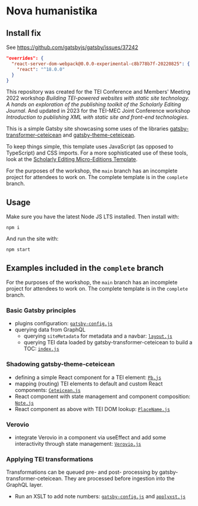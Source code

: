 # Nova humanistika

## Install fix

See <https://github.com/gatsbyjs/gatsby/issues/37242>

```json
"overrides": {
  "react-server-dom-webpack@0.0.0-experimental-c8b778b7f-20220825": {
    "react": "^18.0.0"
  }
}
```

This repository was created for the TEI Conference and Members' Meeting 2022 workshop _Building TEI-powered websites with static site technology. A hands on exploration of the publishing toolkit of the Scholarly Editing Journal_. And updated in 2023 for the TEI-MEC Joint Conference workshop _Introduction to publishing XML with static site and front-end technologies_.

This is a simple Gatsby site showcasing some uses of the libraries [gatsby-transformer-ceteicean](https://www.npmjs.com/package/gatsby-transformer-ceteicean) and [gatsby-theme-ceteicean](https://www.npmjs.com/package/gatsby-theme-ceteicean).

To keep things simple, this template uses JavaScript (as opposed to TypeScript) and CSS imports. For a more sophisticated use of these tools, look at the [Scholarly Editing Micro-Editions Template](https://gitlab.com/scholarly-editing/se-microedition-template).

For the purposes of the workshop, the `main` branch has an incomplete project for attendees to work on. The complete template is in the `complete` branch.

## Usage

Make sure you have the latest Node JS LTS installed. Then install with:

```
npm i
```

And run the site with:

```
npm start
```

## Examples included in the `complete` branch

For the purposes of the workshop, the `main` branch has an incomplete project for attendees to work on. The complete template is in the `complete` branch.

### Basic Gatsby principles

* plugins configuration: [`gatsby-config.js`](https://github.com/raffazizzi/gastby-ceteicean-workshop/blob/main/gatsby-config.js)
* querying data from GraphQL
  * querying `siteMetadata` for metadata and a navbar: [`layout.js`](https://github.com/raffazizzi/gastby-ceteicean-workshop/blob/main/src/components/layout.js#L10)
  * querying TEI data loaded by gatsby-transformer-ceteicean to build a TOC: [`index.js`](https://github.com/raffazizzi/gastby-ceteicean-workshop/blob/main/src/pages/index.js#L7)

### Shadowing gatsby-theme-ceteicean

* defining a simple React component for a TEI element: [`Pb.js`](https://github.com/raffazizzi/gastby-ceteicean-workshop/blob/main/src/gatsby-theme-ceteicean/components/Pb.js)
* mapping (routing) TEI elements to default and custom React components: [`Ceteicean.js`](https://github.com/raffazizzi/gastby-ceteicean-workshop/blob/main/src/gatsby-theme-ceteicean/components/Ceteicean.js#L17)
* React component with state management and component composition: [`Note.js`](https://github.com/raffazizzi/gastby-ceteicean-workshop/blob/main/src/gatsby-theme-ceteicean/components/Note.js)
* React component as above with TEI DOM lookup: [`PlaceName.js`](https://github.com/raffazizzi/gastby-ceteicean-workshop/blob/main/src/gatsby-theme-ceteicean/components/PlaceName.js)

### Verovio
* integrate Verovio in a component via useEffect and add some interactivity through state management: [`Verovio.js`](https://github.com/raffazizzi/gatsby-ceteicean-workshop/blob/complete/src/pages/verovio.js)

### Applying TEI transformations

Transformations can be queued pre- and post- processing by gatsby-transformer-ceteicean. They are processed before ingestion into the GraphQL layer.

* Run an XSLT to add note numbers: [`gatsby-config.js`](https://github.com/raffazizzi/gastby-ceteicean-workshop/blob/main/gatsby-config.js) and [`applyxst.js`](https://github.com/raffazizzi/gastby-ceteicean-workshop/blob/main/scripts/applyxslt.js)